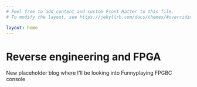 ```yaml
---
# Feel free to add content and custom Front Matter to this file.
# To modify the layout, see https://jekyllrb.com/docs/themes/#overriding-theme-defaults

layout: home
---
```

# Reverse engineering and FPGA

New placeholder blog where I'll be looking into Funnyplaying FPGBC console
